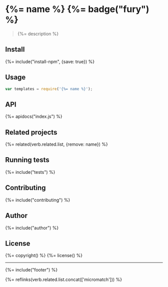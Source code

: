 # {%= name %} {%= badge("fury") %}

> {%= description %}

## Install
{%= include("install-npm", {save: true}) %}

## Usage

```js
var templates = require('{%= name %}');
```

## API
{%= apidocs("index.js") %}

## Related projects
{%= related(verb.related.list, {remove: name}) %}

## Running tests
{%= include("tests") %}

## Contributing
{%= include("contributing") %}

## Author
{%= include("author") %}

## License
{%= copyright() %}
{%= license() %}

***

{%= include("footer") %}

{%= reflinks(verb.related.list.concat(['micromatch'])) %}
